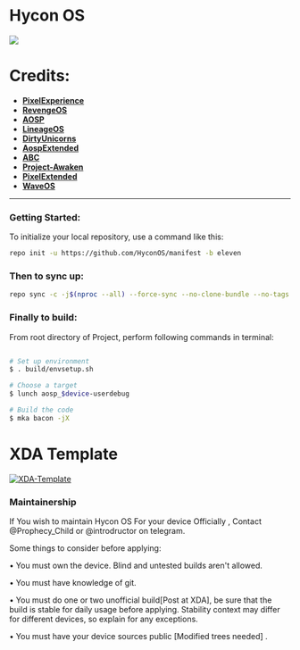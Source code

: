 # Hycon OS #
<img src="https://i.postimg.cc/NG3S1xdM/Pics-Art-01-20-07-06-57.png">

Credits:
=======
 * [**PixelExperience**](https://github.com/PixelExperience)
 * [**RevengeOS**](https://github.com/RevengeOS)
 * [**AOSP**](https://android.googlesource.com)
 * [**LineageOS**](https://github.com/LineageOS)
 * [**DirtyUnicorns**](https://github.com/dirtyunicorns)
 * [**AospExtended**](https://github.com/AospExtended)
 * [**ABC**](https://github.com/ezio84?tab=repositories)
 * [**Project-Awaken**](https://github.com/Project-Awaken)
 * [**PixelExtended**](https://github.com/PixelExtended)
 * [**WaveOS**](https://github.com/Wave-Project)

-----------------------------------------------------------------------------

### Getting Started: ###

To initialize your local repository, use a command like this:
```bash
repo init -u https://github.com/HyconOS/manifest -b eleven
```

### Then to sync up: ###

```bash
repo sync -c -j$(nproc --all) --force-sync --no-clone-bundle --no-tags
```

### Finally to build: ###

From root directory of Project, perform following commands in terminal:
```bash

# Set up environment
$ . build/envsetup.sh

# Choose a target
$ lunch aosp_$device-userdebug

# Build the code
$ mka bacon -jX
```
# XDA Template
[![XDA-Template](https://i.postimg.cc/rp82Qf02/XDADevelopers-button.png)](https://raw.githubusercontent.com/HyconOS/manifest/eleven/Xda)

### Maintainership ###
If You wish to maintain Hycon OS For your device Officially , Contact @Prophecy_Child or @introdructor on telegram.

Some things to consider before applying:

• You must own the device. Blind and untested builds aren't allowed.

• You must have knowledge of git.

• You must do one or two unofficial build[Post at XDA], be sure that the build is stable for daily usage before applying. Stability context may differ for different devices, so explain for any exceptions.

• You must have your device sources public [Modified trees needed] .
